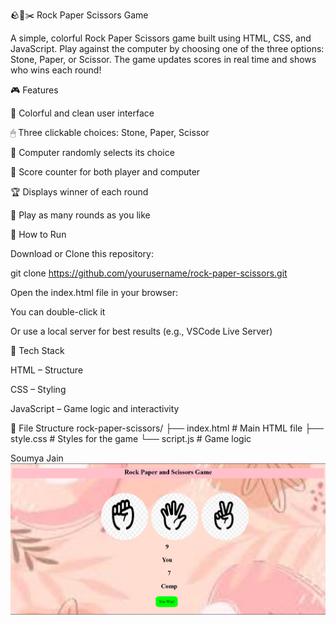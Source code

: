 🪨📄✂️ Rock Paper Scissors Game

A simple, colorful Rock Paper Scissors game built using HTML, CSS, and JavaScript. Play against the computer by choosing one of the three options: Stone, Paper, or Scissor. The game updates scores in real time and shows who wins each round!


🎮 Features

🎨 Colorful and clean user interface

🖱 Three clickable choices: Stone, Paper, Scissor

🤖 Computer randomly selects its choice

🔢 Score counter for both player and computer

🏆 Displays winner of each round

🔁 Play as many rounds as you like



🚀 How to Run

Download or Clone this repository:

git clone https://github.com/yourusername/rock-paper-scissors.git


Open the index.html file in your browser:

You can double-click it

Or use a local server for best results (e.g., VSCode Live Server)



🧱 Tech Stack

HTML – Structure

CSS – Styling

JavaScript – Game logic and interactivity


📁 File Structure
rock-paper-scissors/
├── index.html        # Main HTML file
├── style.css         # Styles for the game
└── script.js         # Game logic

Soumya Jain
![Game Screenshot](ss.png)